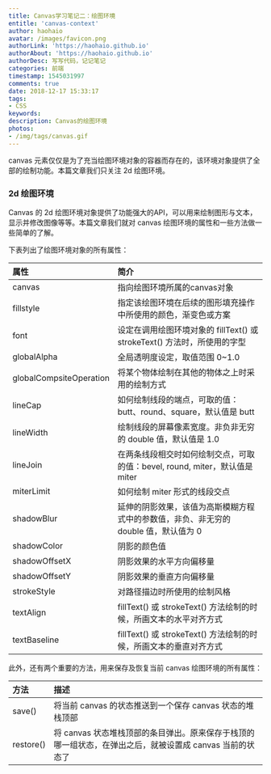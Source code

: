```yaml
---
title: Canvas学习笔记二：绘图环境
entitle: 'canvas-context'
author: haohaio
avatar: /images/favicon.png
authorLink: 'https://haohaio.github.io'
authorAbout: 'https://haohaio.github.io'
authorDesc: 写写代码，记记笔记
categories: 前端
timestamp: 1545031997
comments: true
date: 2018-12-17 15:33:17
tags:
- CSS
keywords:
description: Canvas的绘图环境
photos:
- /img/tags/canvas.gif
---
```


canvas 元素仅仅是为了充当绘图环境对象的容器而存在的，该环境对象提供了全部的绘制功能。本篇文章我们只关注 2d 绘图环境。

### 2d 绘图环境

Canvas 的 2d 绘图环境对象提供了功能强大的API，可以用来绘制图形与文本，显示并修改图像等等。本篇文章我们就对 canvas 绘图环境的属性和一些方法做一些简单的了解。

下表列出了绘图环境对象的所有属性：

| 属性                    | 简介                                                                                 |
| :---------------------- | :----------------------------------------------------------------------------------- |
| canvas                  | 指向绘图环境所属的canvas对象                                                         |
| fillstyle               | 指定该绘图环境在后续的图形填充操作中所使用的颜色，渐变色或方案                       |
| font                    | 设定在调用绘图环境对象的 fillText() 或 strokeText() 方法时，所使用的字型             |
| globalAlpha             | 全局透明度设定，取值范围 0~1.0                                                       |
| globalCompsiteOperation | 将某个物体绘制在其他的物体之上时采用的绘制方式                                       |
| lineCap                 | 如何绘制线段的端点，可取的值：butt、round、square，默认值是 butt                     |
| lineWidth               | 绘制线段的屏幕像素宽度。非负非无穷的 double 值，默认值是 1.0                         |
| lineJoin                | 在两条线段相交时如何绘制交点，可取的值：bevel, round, miter，默认值是 miter          |
| miterLimit              | 如何绘制 miter 形式的线段交点                                                        |
| shadowBlur              | 延伸的阴影效果，该值为高斯模糊方程式中的参数值，非负、非无穷的 double 值，默认值为 0 |
| shadowColor             | 阴影的颜色值                                                                         |
| shadowOffsetX           | 阴影效果的水平方向偏移量                                                             |
| shadowOffsetY           | 阴影效果的垂直方向偏移量                                                             |
| strokeStyle             | 对路径描边时所使用的绘制风格                                                         |
| textAlign               | fillText() 或 strokeText() 方法绘制的时候，所画文本的水平对齐方式                    |
| textBaseline            | fillText() 或 strokeText() 方法绘制的时候，所画文本的垂直对齐方式                    |

此外，还有两个重要的方法，用来保存及恢复当前 canvas 绘图环境的所有属性：

| 方法      | 描述                                                                                                     |
| :-------- | :------------------------------------------------------------------------------------------------------- |
| save()    | 将当前 canvas 的状态推送到一个保存 canvas 状态的堆栈顶部                                                 |
| restore() | 将 canvas 状态堆栈顶部的条目弹出。原来保存于栈顶的哪一组状态，在弹出之后，就被设置成 canvas 当前的状态了 |